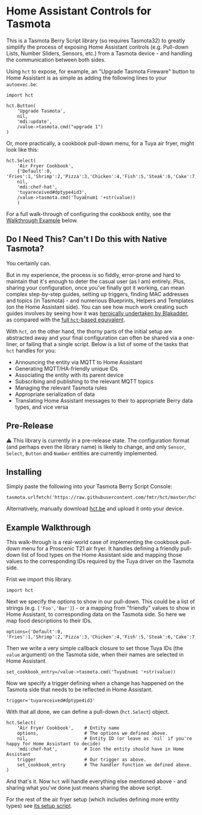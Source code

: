 # Home Assistant Controls for Tasmota

This is a Tasmota Berry Script library (so requires Tasmota32) to greatly simplify the process of exposing Home
Assistant controls (e.g. Pull-down Lists, Number Sliders, Sensors, etc.) from a Tasmota device - and handling the
communication between both sides.

Using `hct` to expose, for example, an "Upgrade Tasmota Fireware" button to Home Assistant is as simple as adding the
following lines to
your `autoexec.be`:

```be
import hct

hct.Button(        
    'Upgrade Tasmota',
    nil,
    'mdi:update',
    /value->tasmota.cmd("upgrade 1")
)
```

Or, more practically, a cookbook pull-down menu, for a Tuya air fryer, might look like this:

```be
hct.Select(   
    'Air Fryer Cookbook',
    {'Default':0, 'Fries':1,'Shrimp':2,'Pizza':3,'Chicken':4,'Fish':5,'Steak':6,'Cake':7,'Bacon':8,'Preheat':9,'Custom':10},
    nil,
    'mdi:chef-hat',
    'tuyareceived#dptype4id3',
    /value->tasmota.cmd('TuyaEnum1 '+str(value))
    )  
```

For a full walk-through of configuring the cookbook entity, see the [Walkthrough Example](#example-walkthrough) below.

## Do I Need This? Can't I Do this with Native Tasmota?

You certainly can.

But in my experience, the process is so fiddly, error-prone and hard to maintain that it's enough to
deter the casual user (as I am) entirely. Plus, sharing your configuration, once you've finally got it working, can mean
complex step-by-step guides, setting up triggers, finding MAC addresses and topics (in Tasmota) - and numerious
Blueprints, Helpers and Templates (on the Home Assistant side). You can see how much work creating such guides involves
by seeing how it was [heroically undertaken by Blakadder](https://blakadder.com/proscenic-in-home-assistant/), as
compared with the [full `hct`-based equivalent](/examples/proscenic_t21.be).

With `hct`, on the other hand, the thorny parts of the initial setup are abstracted away and your final configuration
can often be shared via a one-liner, or failing that a single script. Below is a list of some of the tasks that `hct`
handles for you:

* Announcing the entity via MQTT to Home Assistant
* Generating MQTT/HA-friendly unique IDs
* Associating the entity with its parent device
* Subscribing and publishing to the relevant MQTT topics
* Managing the relevant Tasmota rules
* Appropriate serialization of data
* Translating Home Assistant messages to their to appropriate Berry data types, and vice versa


## Pre-Release

:warning: This library is currently in a pre-release state. The configuration format (and perhaps even the library name)
is likely to change, and only `Sensor`, `Select`, `Button` and `Number` entities are currently implemented.

## Installing

Simply paste the following into your Tasmota Berry Script Console:
```be
tasmota.urlfetch('https://raw.githubusercontent.com/fmtr/hct/master/hct.be','/hct.be')
```

Alternatively, manually download [hct.be](https://raw.githubusercontent.com/fmtr/hct/master/hct.be) and upload it onto
your device.

## Example Walkthrough

This walk-through is a real-world case of implementing the cookbook pull-down menu for a Proscenic T21 air fryer. It
handles defining a friendly pull-down list of food types on the Home Assistant side and mapping those values to the
corresponding IDs required by the Tuya driver on the Tasmota side.

Frist we import this library.

```be
import hct
```

Next we specify the options to show in our pull-down. This could be a list of strings (e.g. `['Foo','Bar']`) - or a mapping from "friendly" values to show in Home Assistant, to corresponding data on the Tasmota side. So here we map food descriptions to their IDs.

```be
options={'Default':0, 'Fries':1,'Shrimp':2,'Pizza':3,'Chicken':4,'Fish':5,'Steak':6,'Cake':7,'Bacon':8,'Preheat':9,'Custom':10}
```

Then we write a very simple callback closure to set those Tuya IDs (the `value` argument) on the Tasmota side, when
their names are selected in Home Assistant.

```be   
set_cookbook_entry=/value->tasmota.cmd('TuyaEnum1 '+str(value))
```

Now we specify a trigger defining when a change has happened on the Tasmota side that needs to be reflected in Home Assistant.

```be
trigger='tuyareceived#dptype4id3'
```

With that all done, we can define a pull-down (`hct.Select`) object.

```be
hct.Select(   
    'Air Fryer Cookbook',    # Entity name   
    options,                 # The options we defined above.
    nil,                     # Entity ID (or leave as `nil` if you're happy for Home Assistant to decide)
    'mdi:chef-hat',          # Icon the entity should have in Home Assistant    
    trigger                  # Our trigger as above.  
    set_cookbook_entry       # The handler function we defined above.
)
```

And that's it. Now `hct` will handle everything else mentioned above - and sharing what you've done just means sharing
the above script.

For the rest of the air fryer setup (which includes defining more entity types)
see [its setup script](examples/proscenic_t21.be).